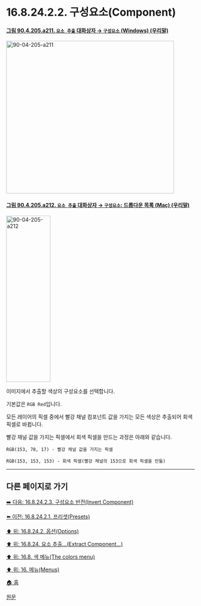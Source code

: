 # 16.8.24.2.2. 구성요소(Component)

<a id="90-04-205-a211"></a>

#### [그림 90.4.205.a211. `요소 추출` 대화상자 → `구성요소` (Windows) (우리말)](./90-04-0205-extract_component.md#90-04-205-a211)
<img width="448" height="407" alt="90-04-205-a211" src="https://github.com/user-attachments/assets/f5088c72-fc57-47bd-bc65-c640db930ff9" />

<a id="90-04-205-a212"></a>

#### [그림 90.4.205.a212. `요소 추출` 대화상자 → `구성요소`: 드롭다운 목록 (Mac) (우리말)](./90-04-0205-extract_component.md#90-04-205-a212)
<img width="118" height="443" alt="90-04-205-a212" src="https://github.com/user-attachments/assets/5d9b5e7a-824e-4c71-8061-859a8873ce18" />

이미지에서 추출할 색상의 구성요소를 선택합니다. 

기본값은 `RGB Red`입니다.

모든 레이어의 픽셀 중에서 빨강 채널 컴포넌트 값을 가지는 모든 색상은 추출되어 회색 픽셀로 바뀝니다.

빨강 채널 값을 가지는 픽셀에서 회색 픽셀을 만드는 과정은 아래와 같습니다.

```
RGB(153, 70, 17) - 빨강 채널 값을 가지는 픽셀

RGB(153, 153, 153) - 회색 픽셀(빨강 채널의 153으로 회색 픽셀을 만듦)
```

***

## 다른 페이지로 가기

[➡️ 다음: 16.8.24.2.3. 구성요소 반전(Invert Component)](./16-08-24-02-03-invert_component.md)

[⬅️ 이전: 16.8.24.2.1. 프리셋(Presets)](./16-08-24-02-01-presets.md)

[⬆️ 위: 16.8.24.2. 옵션(Options)](./16-08-24-02-00-options.md)

[⬆️ 위: 16.8.24. 요소 추출…(Extract Component…)](./16-08-24-00-extract-component.md)

[⬆️ 위: 16.8. 색 메뉴(The colors menu)](./16-08-00-the-colors-menu.md)

[⬆️ 위: 16. 메뉴(Menus)](./16-00-menus.md)

[🏠 홈](./00-home.md)

[원문](https://docs.gimp.org/2.10/ko/gimp-filter-component-extract.html#idm32144)
